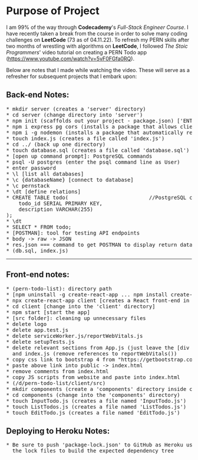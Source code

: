 # Purpose of Project

I am 99% of the way through <strong>Codecademy</strong>'s <em>Full-Stack Engineer Course</em>.  I have recently 
taken a break from the course in order to solve many coding challenges on <strong>LeetCode</strong> (73 as of 04.11.22).
  To refresh my PERN skills after two months of wrestling with algorithms on <strong>LeetCode</strong>, I followed 
<em>The Stoic Programmers</em>' video tutorial on creating a PERN Todo app (https://www.youtube.com/watch?v=5vF0FGfa0RQ).  

Below are notes that I made while watching the video.  These will serve as a refresher for subsequent projects that I 
embark upon:

## Back-end Notes:

<pre>
* mkdir server (creates a 'server' directory)
* cd server (change directory into 'server')
* npm init (scaffolds out your project - package.json) ['ENTER' repeatedly]
* npm i express pg cors (installs a package that allows client -- server communication)
* npm i -g nodemon (installs a package that automatically restarts the node application when file changes are detected)
* touch index.js (creates a file called 'index.js')
* cd ../ (back up one directory)
* touch database.sql (creates a file called 'database.sql')
* [open up command prompt]: PostgreSQL commands
* psql -U postgres (enter the psql command line as User)
* enter password
* \l [list all databases]
* \c {databaseName} [connect to database]
* \c pernstack
* \dt [define relations]
* CREATE TABLE todo(                          //PostgreSQL command to create a table with two fields
    todo_id SERIAL PRIMARY KEY,
    description VARCHAR(255)
);
* \dt
* SELECT * FROM todo;
* [POSTMAN]: tool for testing API endpoints
* body -> raw -> JSON
* res.json === command to get POSTMAN to display return data
* (db.sql, index.js)
</pre>
-----------------------------------------------------------------
## Front-end notes:

<pre>
* (pern-todo-list): directory path
* [npm uninstall -g create-react-app ... npm install create-react-app]: uninstalls old create-react-app and installs new version
* npx create-react-app client [creates a React front-end in the 'client' folder]
* cd client [change into the 'client' directory]
* npm start [start the app]
* [src folder]: cleaning up unnecessary files
* delete logo
* delete app.test.js
* delete serviceWorker.js/reportWebVitals.js
* delete setupTests.js
* delete relevant sections from App.js (just leave the [div className="App">][/div], remove reference to logo) 
  and index.js (remove references to reportWebVitals())
* copy css link to bootstrap 4 from "https://getbootstrap.com/docs/4.0/getting-started/introduction/"
* paste above link into public -> index.html
* remove comments from index.html
* copy JS scripts from website and paste into index.html
* (/d/pern-todo-list/client/src)
* mkdir components (create a 'components' directory inside client/src)
* cd components (change into the 'components' directory)
* touch InputTodo.js (creates a file named 'InputTodo.js')
* touch ListTodos.js (creates a file named 'ListTodos.js')
* touch EditTodo.js (creates a file named 'EditTodo.js')
</pre>

## Deploying to Heroku Notes:

<pre>
* Be sure to push 'package-lock.json' to GitHub as Heroku uses
  the lock files to build the expected dependency tree
</pre>
